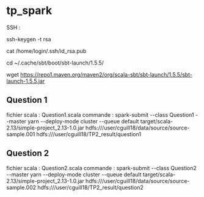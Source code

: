 # tp_spark

SSH : 


ssh-keygen -t rsa


cat /home/login/.ssh/id_rsa.pub


cd  ~/.cache/sbt/boot/sbt-launch/1.5.5/


wget https://repo1.maven.org/maven2/org/scala-sbt/sbt-launch/1.5.5/sbt-launch-1.5.5.jar


## Question 1
fichier scala : Question1.scala
commande : spark-submit --class Question1 --master yarn --deploy-mode cluster --queue default target/scala-2.13/simple-project_2.13-1.0.jar hdfs:///user/cguill18/data/source/source-sample.001 hdfs:///user/cguill18/TP2_result/question1


## Question 2
fichier scala : Question2.scala
commande : spark-submit --class Question2 --master yarn --deploy-mode cluster --queue default target/scala-2.13/simple-project_2.13-1.0.jar hdfs:///user/cguill18/data/source/source-sample.002 hdfs:///user/cguill18/TP2_result/question2